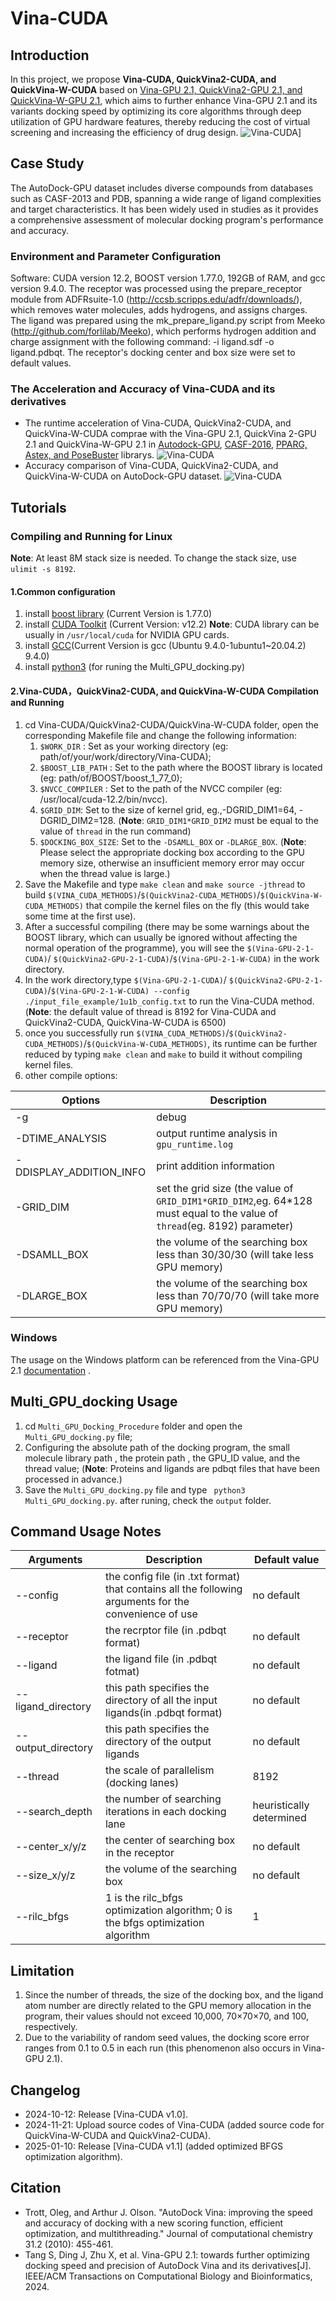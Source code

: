 # Vina-CUDA
## Introduction
In this project, we propose **Vina-CUDA, QuickVina2-CUDA, and QuickVina-W-CUDA** based on [Vina-GPU 2.1, QuickVina2-GPU 2.1, and QuickVina-W-GPU 2.1](https://github.com/DeltaGroupNJUPT/Vina-GPU-2.1), which aims to further enhance Vina-GPU 2.1 and its variants docking speed by optimizing its core algorithms through deep utilization of GPU hardware features, thereby reducing the cost of virtual screening and increasing the efficiency of drug design. 
![Vina-CUDA](./image/Vina-CUDA.png)]

## Case Study
The AutoDock-GPU dataset includes diverse compounds from databases such as CASF-2013 and PDB, spanning a wide range of ligand complexities and target characteristics. It has been widely used in studies as it provides a comprehensive assessment of molecular docking program's performance and accuracy. 
### Environment and Parameter Configuration
Software: CUDA version 12.2, BOOST version 1.77.0, 192GB of RAM, and gcc version 9.4.0. The receptor was processed using the prepare\_receptor module from ADFRsuite-1.0 (http://ccsb.scripps.edu/adfr/downloads/), which removes water molecules, adds hydrogens, and assigns charges. The ligand was prepared using the mk\_prepare\_ligand.py script from Meeko (http://github.com/forlilab/Meeko), which performs hydrogen addition and charge assignment with the following command: -i ligand.sdf -o ligand.pdbqt. The receptor's docking center and box size were set to default values.
### The Acceleration and Accuracy of Vina-CUDA and its derivatives
* The runtime acceleration of Vina-CUDA, QuickVina2-CUDA, and QuickVina-W-CUDA comprae with the Vina-GPU 2.1, QuickVina 2-GPU 2.1 and QuickVina-W-GPU 2.1 in [Autodock-GPU](https://enodo.org/records/4031961), [CASF-2016](https://www.pdbbind.org.cn/index.php), [PPARG, Astex, and PoseBuster](https://github.com/dptech-corp/Uni-Dock-Benchmarks) librarys.
![Vina-CUDA](./image/docking_runtime_for_program_update.png)
* Accuracy comparison of Vina-CUDA, QuickVina2-CUDA, and QuickVina-W-CUDA on AutoDock-GPU dataset.
![Vina-CUDA](./image/Autodck-GPU-RSMD-SCORE-Result.png)
 ## Tutorials
 ### Compiling and Running for Linux
 **Note**: At least 8M stack size is needed. To change the stack size, use `ulimit -s 8192`.
 #### 1.Common configuration
 1. install [boost library](https://www.boost.org/) (Current Version is 1.77.0)
 2. install [CUDA Toolkit](https://developer.nvidia.com/cuda-downloads) (Current Version: v12.2)   **Note**: CUDA library can be usually in `/usr/local/cuda` for NVIDIA GPU cards.
 3. install [GCC](https://gcc.gnu.org/)(Current Version is gcc (Ubuntu 9.4.0-1ubuntu1~20.04.2) 9.4.0)
 4. install [python3](https://www.python.org/downloads/) (for runing the Multi_GPU_docking.py)

 #### 2.Vina-CUDA，QuickVina2-CUDA, and QuickVina-W-CUDA Compilation and Running
 1. cd Vina-CUDA/QuickVina2-CUDA/QuickVina-W-CUDA folder, open the corresponding Makefile file and change the following information: 
       1. `$WORK_DIR` : Set as your working directory (eg: path/of/your/work/directory/Vina-CUDA);
       2. `$BOOST_LIB_PATH` : Set to the path where the BOOST library is located (eg: path/of/BOOST/boost_1_77_0);
       3. `$NVCC_COMPILER` : Set to the path of the NVCC compiler (eg: /usr/local/cuda-12.2/bin/nvcc).
       4. `$GRID_DIM`: Set to the size of kernel grid, eg.,-DGRID_DIM1=64, -DGRID_DIM2=128. (**Note**: `GRID_DIM1*GRID_DIM2` must be equal to the value of `thread` in the run command)
       5. `$DOCKING_BOX_SIZE`: Set to the `-DSAMLL_BOX` or `-DLARGE_BOX`. (**Note**: Please select the appropriate docking box according to the GPU memory size, otherwise an insufficient memory error may occur when the thread value is large.)
 2. Save the Makefile and type `make clean` and `make source -jthread` to build `$(VINA_CUDA_METHODS)`/`$(QuickVina2-CUDA_METHODS)`/`$(QuickVina-W-CUDA_METHODS)` that compile the kernel files on the fly (this would take some time at the first use).
 3. After a successful compiling (there may be some warnings about the BOOST library, which can usually be ignored without affecting the normal operation of the programme), you will see the `$(Vina-GPU-2-1-CUDA)`/ `$(QuickVina2-GPU-2-1-CUDA)`/`$(Vina-GPU-2-1-W-CUDA)` in the work directory.
 4. In the work directory,type `$(Vina-GPU-2-1-CUDA)`/ `$(QuickVina2-GPU-2-1-CUDA)`/`$(Vina-GPU-2-1-W-CUDA) --config ./input_file_example/1u1b_config.txt` to run the Vina-CUDA method. (**Note**: the default value of thread is 8192 for Vina-CUDA and QuickVina2-CUDA, QuickVina-W-CUDA is 6500)
 5. once you successfully run `$(VINA_CUDA_METHODS)`/`$(QuickVina2-CUDA_METHODS)`/`$(QuickVina-W-CUDA_METHODS)`, its runtime can be further reduced by typing `make clean` and `make` to build it without compiling kernel files.
 6. other compile options:

|Options| Description|
|--|--|
| -g | debug|
|-DTIME_ANALYSIS|output runtime analysis in `gpu_runtime.log`|
|-DDISPLAY_ADDITION_INFO|print addition information|
|-GRID_DIM|set the grid size (the value of `GRID_DIM1*GRID_DIM2`,eg. 64*128 must equal to the value of `thread`(eg. 8192) parameter)|
|-DSAMLL_BOX|the volume of the searching box less than 30/30/30 (will take less GPU memory)|
|-DLARGE_BOX|the volume of the searching box less than 70/70/70 (will take more GPU memory)

### Windows
The usage on the Windows platform can be referenced from the Vina-GPU 2.1 [documentation](https://github.com/DeltaGroupNJUPT/Vina-GPU-2.1?tab=readme-ov-file#windows) .

## Multi_GPU_docking Usage
1. cd `Multi_GPU_Docking_Procedure` folder and open the `Multi_GPU_docking.py` file;
2. Configuring the absolute path of the docking program, the small molecule library path , the protein path , the GPU_ID value, and the thread value; (**Note**: Proteins and ligands are pdbqt files that have been processed in advance.)
3. Save the `Multi_GPU_docking.py` file and type ` python3 Multi_GPU_docking.py`. after runing, check the `output` folder.

## Command Usage Notes
|Arguments| Description|Default value
|--|--|--|
|--config | the config file (in .txt format) that contains all the following arguments for the convenience of use| no default
| --receptor | the recrptor file (in .pdbqt format)| no default
|--ligand| the ligand file (in .pdbqt fotmat)| no default
|--ligand_directory| this path specifies the directory of all the input ligands(in .pdbqt format) | no default
|--output_directory| this path specifies the directory of the output ligands | no default
|--thread| the scale of parallelism (docking lanes)|8192
|--search_depth| the number of searching iterations in each docking lane| heuristically determined
|--center_x/y/z|the center of searching box in the receptor|no default
|--size_x/y/z|the volume of the searching box|no default 
|--rilc_bfgs| 1 is the rilc_bfgs optimization algorithm; 0 is the bfgs optimization algorithm | 1

## Limitation
1. Since the number of threads, the size of the docking box, and the ligand atom number are directly related to the GPU memory allocation in the program, their values should not exceed 10,000, 70×70×70, and 100, respectively.
2. Due to the variability of random seed values, the docking score error ranges from 0.1 to 0.5 in each run (this phenomenon also occurs in Vina-GPU 2.1).

## Changelog
- 2024-10-12: Release [Vina-CUDA v1.0].
- 2024-11-21: Upload source codes of Vina-CUDA (added source code for QuickVina-W-CUDA and QuickVina2-CUDA).
- 2025-01-10: Release [Vina-CUDA v1.1] (added optimized BFGS optimization algorithm).

## Citation
* Trott, Oleg, and Arthur J. Olson. "AutoDock Vina: improving the speed and accuracy of docking with a new scoring function, efficient optimization, and multithreading." Journal of computational chemistry 31.2 (2010): 455-461.
* Tang S, Ding J, Zhu X, et al. Vina-GPU 2.1: towards further optimizing docking speed and precision of AutoDock Vina and its derivatives[J]. IEEE/ACM Transactions on Computational Biology and Bioinformatics, 2024.
